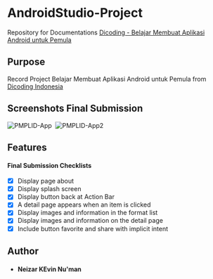 # AndroidStudio-Project
Repository for Documentations [Dicoding - Belajar Membuat Aplikasi Android untuk Pemula](https://www.dicoding.com/academies/51)

## Purpose
Record Project Belajar Membuat Aplikasi Android untuk Pemula from [Dicoding Indonesia](https://www.dicoding.com/)

## Screenshots Final Submission
![PMPLID-App](https://user-images.githubusercontent.com/107177632/198568532-785a6295-f4d5-46a7-8dfe-81d8b6b8e03e.png)&nbsp;
![PMPLID-App2](https://user-images.githubusercontent.com/107177632/198568667-e3a8efd3-63e3-4660-be38-eeedcb487304.png)

 ## Features
#### Final Submission Checklists

- [x] Display page about
- [x] Display splash screen
- [x] Display button back at Action Bar
- [x] A detail page appears when an item is clicked
- [x] Display images and information in the format list
- [x] Display images and information on the detail page
- [x] Include button favorite and share with implicit intent

## Author
* #### Neizar KEvin Nu'man
